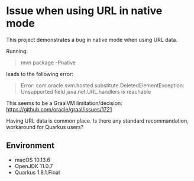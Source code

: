 # Issue when using URL in native mode

This project demonstrates a bug in native mode when using URL data.

Running:

> mvn package -Pnative

leads to the following error:

> Error: com.oracle.svm.hosted.substitute.DeletedElementException: Unsupported field java.net.URL.handlers is reachable

This seems to be a GraalVM limitation/decision: https://github.com/oracle/graal/issues/1721

Having URL data is common place. Is there any standard recommandation, workaround for Quarkus users?

## Environment

- macOS 10.13.6
- OpenJDK 11.0.7
- Quarkus 1.8.1.Final